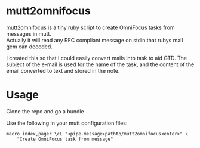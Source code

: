 mutt2omnifocus
==============
mutt2omnifocus is a tiny ruby script to create OmniFocus tasks from 
messages in mutt.  
Actually it will read any RFC compliant message on stdin that rubys mail gem 
can decoded.

I created this so that I could easily convert mails into task to aid GTD. 
The subject of the e-mail is used for the name of the task, and the content 
of the email converted to text and stored in the note. 

Usage
=====

Clone the repo and go a bundle 

Use the following in your mutt configuration files:

    macro index,pager \cL "<pipe-message>pathto/mutt2omnifocus<enter>" \
        "Create OmniFocus task from message"
